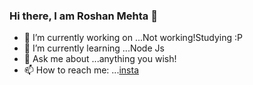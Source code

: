 ### Hi there, I am Roshan Mehta 👋



- 🔭 I’m currently working on ...Not working!Studying :P
- 🌱 I’m currently learning ...Node Js
- 💬 Ask me about ...anything you wish!
- 📫 How to reach me: ...[insta](https://www.instagram.com/roshan._.mehta/)


